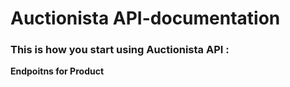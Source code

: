 # Auctionista API-documentation

### This is how you start using Auctionista API :
**Endpoitns for Product** 



